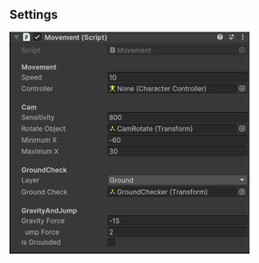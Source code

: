 ## Settings
![alt text](https://raw.githubusercontent.com/Yoka18/Unity/main/ThirdPersonController/Default_Settings.PNG)
